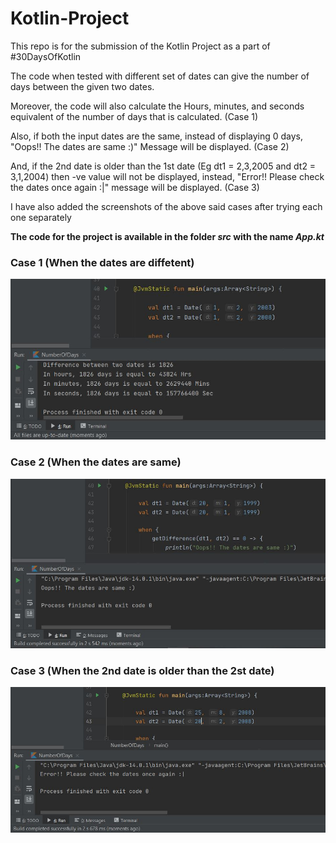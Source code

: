 # Kotlin-Project

This repo is for the submission of the Kotlin Project as a part of #30DaysOfKotlin

The code when tested with different set of dates can give the number of days between the given two dates. 

Moreover, the code will also calculate the Hours, minutes, and seconds equivalent of the number of days that is calculated. (Case 1)

Also, if both the input dates are the same, instead of displaying 0 days, "Oops!! The dates are same :)" Message will be displayed. (Case 2)

And, if the 2nd date is older than the 1st date (Eg dt1 = 2,3,2005  and dt2 = 3,1,2004) then -ve value will not be displayed, instead, "Error!! Please check the dates once again :|" message will be displayed. (Case 3)

I have also added the screenshots of the above said cases after trying each one separately 

**The code for the project is available in the folder _src_ with the name _App.kt_**




### Case 1 (When the dates are diffetent)

![](src/Capture.JPG)

### Case 2 (When the dates are same)

![](src/Capture2.JPG)

### Case 3 (When the 2nd date is older than the 2st date)

![](src/Capture1.JPG)
